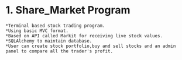 
#  1. Share_Market Program
    *Terminal based stock trading program.
    *Using basic MVC format.
    *Based on API called Markit for receiving live stock values.
    *SQLAlchemy to maintain database.
    *User can create stock portfolio,buy and sell stocks and an admin panel to compare all the trader's profit.
